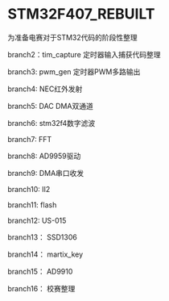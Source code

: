 # STM32F407_REBUILT
为准备电赛对于STM32代码的阶段性整理

branch2：tim_capture 定时器输入捕获代码整理

branch3:  pwm_gen  定时器PWM多路输出

branch4:  NEC红外发射

branch5:  DAC DMA双通道

branch6:  stm32f4数字滤波

branch7:  FFT

branch8:  AD9959驱动

branch9:  DMA串口收发

branch10: II2

branch11: flash

branch12: US-015

branch13： SSD1306

branch14： martix_key

branch15： AD9910

branch16： 校赛整理


